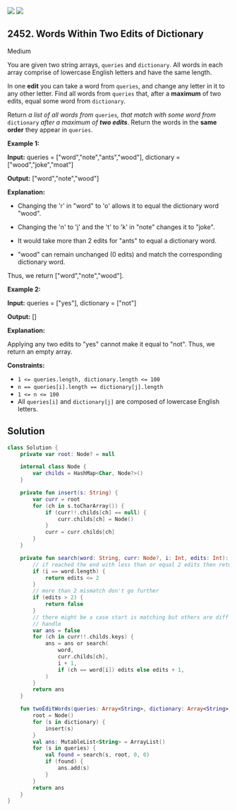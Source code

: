 [![](https://img.shields.io/github/stars/javadev/LeetCode-in-Kotlin?label=Stars&style=flat-square)](https://github.com/javadev/LeetCode-in-Kotlin)
[![](https://img.shields.io/github/forks/javadev/LeetCode-in-Kotlin?label=Fork%20me%20on%20GitHub%20&style=flat-square)](https://github.com/javadev/LeetCode-in-Kotlin/fork)

## 2452\. Words Within Two Edits of Dictionary

Medium

You are given two string arrays, `queries` and `dictionary`. All words in each array comprise of lowercase English letters and have the same length.

In one **edit** you can take a word from `queries`, and change any letter in it to any other letter. Find all words from `queries` that, after a **maximum** of two edits, equal some word from `dictionary`.

Return _a list of all words from_ `queries`_,_ _that match with some word from_ `dictionary` _after a maximum of **two edits**_. Return the words in the **same order** they appear in `queries`.

**Example 1:**

**Input:** queries = ["word","note","ants","wood"], dictionary = ["wood","joke","moat"]

**Output:** ["word","note","wood"]

**Explanation:**

- Changing the 'r' in "word" to 'o' allows it to equal the dictionary word "wood".

- Changing the 'n' to 'j' and the 't' to 'k' in "note" changes it to "joke".

- It would take more than 2 edits for "ants" to equal a dictionary word.

- "wood" can remain unchanged (0 edits) and match the corresponding dictionary word.

Thus, we return ["word","note","wood"].

**Example 2:**

**Input:** queries = ["yes"], dictionary = ["not"]

**Output:** []

**Explanation:**

Applying any two edits to "yes" cannot make it equal to "not". Thus, we return an empty array.

**Constraints:**

*   `1 <= queries.length, dictionary.length <= 100`
*   `n == queries[i].length == dictionary[j].length`
*   `1 <= n <= 100`
*   All `queries[i]` and `dictionary[j]` are composed of lowercase English letters.

## Solution

```kotlin
class Solution {
    private var root: Node? = null

    internal class Node {
        var childs = HashMap<Char, Node?>()
    }

    private fun insert(s: String) {
        var curr = root
        for (ch in s.toCharArray()) {
            if (curr!!.childs[ch] == null) {
                curr.childs[ch] = Node()
            }
            curr = curr.childs[ch]
        }
    }

    private fun search(word: String, curr: Node?, i: Int, edits: Int): Boolean {
        // if reached the end with less than or equal 2 edits then return truem
        if (i == word.length) {
            return edits <= 2
        }
        // more than 2 mismatch don't go further
        if (edits > 2) {
            return false
        }
        // there might be a case start is matching but others are diff and that's a edge case to
        // handle
        var ans = false
        for (ch in curr!!.childs.keys) {
            ans = ans or search(
                word,
                curr.childs[ch],
                i + 1,
                if (ch == word[i]) edits else edits + 1,
            )
        }
        return ans
    }

    fun twoEditWords(queries: Array<String>, dictionary: Array<String>): List<String> {
        root = Node()
        for (s in dictionary) {
            insert(s)
        }
        val ans: MutableList<String> = ArrayList()
        for (s in queries) {
            val found = search(s, root, 0, 0)
            if (found) {
                ans.add(s)
            }
        }
        return ans
    }
}
```